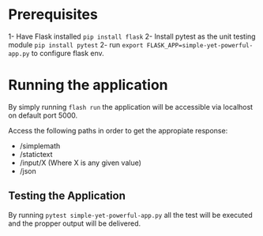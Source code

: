 # Prerequisites

1- Have Flask installed `pip install flask`
2- Install pytest as the unit testing module `pip install pytest`
2- run `export FLASK_APP=simple-yet-powerful-app.py` to configure flask env.

# Running the application
By simply running `flash run` the application will be accessible via localhost on default port 5000.

Access the following paths in order to get the appropiate response:
- /simplemath
- /statictext
- /input/X (Where X is any given value)
- /json

## Testing the Application
By running `pytest simple-yet-powerful-app.py` all the test will be executed and the propper output will be delivered.